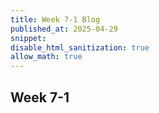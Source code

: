 ```yaml
---
title: Week 7-1 Blog
published_at: 2025-04-29
snippet:
disable_html_sanitization: true
allow_math: true
---
```


## Week 7-1
